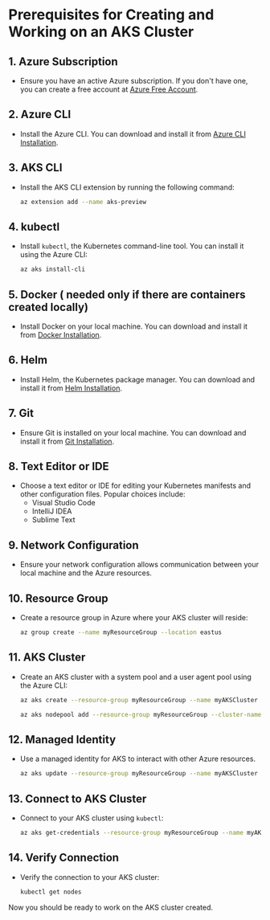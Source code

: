 # Prerequisites for Creating and Working on an AKS Cluster

## 1. Azure Subscription
- Ensure you have an active Azure subscription. If you don't have one, you can create a free account at [Azure Free Account](https://azure.microsoft.com/free/).

## 2. Azure CLI
- Install the Azure CLI. You can download and install it from [Azure CLI Installation](https://docs.microsoft.com/en-us/cli/azure/install-azure-cli).

## 3. AKS CLI
- Install the AKS CLI extension by running the following command:
    ```sh
    az extension add --name aks-preview
    ```

## 4. kubectl
- Install `kubectl`, the Kubernetes command-line tool. You can install it using the Azure CLI:
    ```sh
    az aks install-cli
    ```

## 5. Docker ( needed only if there are containers created locally)
- Install Docker on your local machine. You can download and install it from [Docker Installation](https://docs.docker.com/get-docker/).

## 6. Helm
- Install Helm, the Kubernetes package manager. You can download and install it from [Helm Installation](https://helm.sh/docs/intro/install/).

## 7. Git
- Ensure Git is installed on your local machine. You can download and install it from [Git Installation](https://git-scm.com/book/en/v2/Getting-Started-Installing-Git).

## 8. Text Editor or IDE
- Choose a text editor or IDE for editing your Kubernetes manifests and other configuration files. Popular choices include:
    - Visual Studio Code
    - IntelliJ IDEA
    - Sublime Text

## 9. Network Configuration
- Ensure your network configuration allows communication between your local machine and the Azure resources.

## 10. Resource Group
- Create a resource group in Azure where your AKS cluster will reside:
    ```sh
    az group create --name myResourceGroup --location eastus
    ```

## 11. AKS Cluster
- Create an AKS cluster with a system pool and a user agent pool using the Azure CLI:
    ```sh
    az aks create --resource-group myResourceGroup --name myAKSCluster --node-count 1 --enable-addons monitoring --generate-ssh-keys --nodepool-name systempool --nodepool-labels agentpool=system --nodepool-mode System

    az aks nodepool add --resource-group myResourceGroup --cluster-name myAKSCluster --name userpool --node-count 2 --nodepool-labels agentpool=user --nodepool-mode User
    ```
## 12. Managed Identity
- Use a managed identity for AKS to interact with other Azure resources. 
    ```sh
    az aks update --resource-group myResourceGroup --name myAKSCluster --enable-managed-identity
    ```

## 13. Connect to AKS Cluster
- Connect to your AKS cluster using `kubectl`:
    ```sh
    az aks get-credentials --resource-group myResourceGroup --name myAKSCluster
    ```

## 14. Verify Connection
- Verify the connection to your AKS cluster:
    ```sh
    kubectl get nodes
    ```

Now you should be ready to work on the AKS cluster created.
